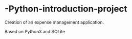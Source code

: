 # -Python-introduction-project
 Creation of an expense management application.

Based on Python3 and SQLite
